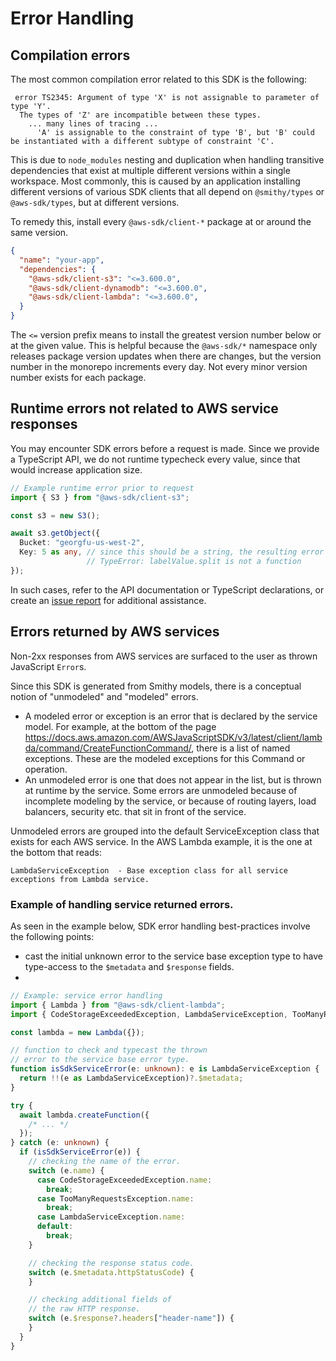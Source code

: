 # Error Handling

## Compilation errors

The most common compilation error related to this SDK is the following:

```
 error TS2345: Argument of type 'X' is not assignable to parameter of type 'Y'.
  The types of 'Z' are incompatible between these types.
    ... many lines of tracing ...
      'A' is assignable to the constraint of type 'B', but 'B' could be instantiated with a different subtype of constraint 'C'.
```

This is due to `node_modules` nesting and duplication when handling transitive dependencies that exist at multiple different versions within a single workspace. 
Most commonly, this is caused by an application installing different versions of various SDK clients that all depend on `@smithy/types` or `@aws-sdk/types`, but at different versions.

To remedy this, install every `@aws-sdk/client-*` package at or around the same version. 

```json
{
  "name": "your-app",
  "dependencies": {
    "@aws-sdk/client-s3": "<=3.600.0",
    "@aws-sdk/client-dynamodb": "<=3.600.0",
    "@aws-sdk/client-lambda": "<=3.600.0",
  }
}
```

The `<=` version prefix means to install the greatest version number below or at the given value. This is helpful because the `@aws-sdk/*` namespace
only releases package version updates when there are changes, but the version number in the monorepo increments every day. Not every minor version number exists for each package.

## Runtime errors not related to AWS service responses

You may encounter SDK errors before a request is made. Since we provide a TypeScript API, we do not runtime typecheck every value, since that would increase application size. 

```ts
// Example runtime error prior to request
import { S3 } from "@aws-sdk/client-s3";

const s3 = new S3();

await s3.getObject({
  Bucket: "georgfu-us-west-2",
  Key: 5 as any, // since this should be a string, the resulting error is thrown even prior to the request being sent.
                 // TypeError: labelValue.split is not a function
});
```

In such cases, refer to the API documentation or TypeScript declarations, or create an [issue report](https://github.com/aws/aws-sdk-js-v3/issues) for additional assistance. 

## Errors returned by AWS services

Non-2xx responses from AWS services are surfaced to the user as thrown JavaScript `Error`s. 

Since this SDK is generated from Smithy models, there is a conceptual notion of "unmodeled" and "modeled" errors. 
- A modeled error or exception is an error that is declared by the service model. For example, at the bottom of the page
https://docs.aws.amazon.com/AWSJavaScriptSDK/v3/latest/client/lambda/command/CreateFunctionCommand/, there is a list of named
exceptions. These are the modeled exceptions for this Command or operation.
- An unmodeled error is one that does not appear in the list, but is thrown at runtime by the service. Some errors are unmodeled
because of incomplete modeling by the service, or because of routing layers, load balancers, security etc. that sit in front
of the service. 

Unmodeled errors are grouped into the default ServiceException class that exists for each AWS service. In the AWS Lambda example, it is
the one at the bottom that reads: 
```
LambdaServiceException	- Base exception class for all service exceptions from Lambda service.
```

### Example of handling service returned errors.

As seen in the example below, SDK error handling best-practices involve the following points:
- cast the initial unknown error to the service base exception type to have type-access to the `$metadata` and `$response` fields.
- 

```ts
// Example: service error handling
import { Lambda } from "@aws-sdk/client-lambda";
import { CodeStorageExceededException, LambdaServiceException, TooManyRequestsException } from "@aws-sdk/client-lambda";

const lambda = new Lambda({});

// function to check and typecast the thrown
// error to the service base error type.
function isSdkServiceError(e: unknown): e is LambdaServiceException {
  return !!(e as LambdaServiceException)?.$metadata;
}

try {
  await lambda.createFunction({
    /* ... */
  });
} catch (e: unknown) {
  if (isSdkServiceError(e)) {
    // checking the name of the error.
    switch (e.name) {
      case CodeStorageExceededException.name:
        break;
      case TooManyRequestsException.name:
        break;
      case LambdaServiceException.name:
      default:
        break;
    }

    // checking the response status code.
    switch (e.$metadata.httpStatusCode) {
    }

    // checking additional fields of
    // the raw HTTP response.
    switch (e.$response?.headers["header-name"]) {
    }
  }
}
```
